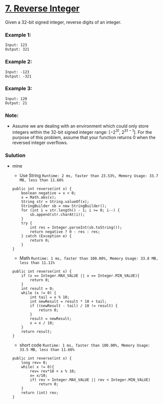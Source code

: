 # [7. Reverse Integer](https://leetcode.com/problems/reverse-integer/)

Given a 32-bit signed integer, reverse digits of an integer.

### Example 1:
```
Input: 123
Output: 321
```

### Example 2:
```
Input: -123
Output: -321
```

### Example 3:
```
Input: 120
Output: 21
```

### Note:
* Assume we are dealing with an environment which could only store integers within the 32-bit signed integer range: [−2<sup>31</sup>,  2<sup>31 − 1</sup>]. For the purpose of this problem, assume that your function returns 0 when the reversed integer overflows.


### Sulution
* mine
  * Use String  `Runtime: 2 ms, faster than 23.53%, Memory Usage: 33.7 MB, less than 11.66%`
  ```
  public int reverse(int x) {
      boolean negative = x < 0;
      x = Math.abs(x);
      String str = String.valueOf(x);
      StringBuilder sb = new StringBuilder();
      for (int i = str.length() - 1; i >= 0; i--) {
          sb.append(str.charAt(i));
      }
      try {
          int res = Integer.parseInt(sb.toString());
          return negative ? 0 - res : res;
      } catch (Exception e) {
          return 0;
      }
  }
  ```
  
  * Math `Runtime: 1 ms, faster than 100.00%, Memory Usage: 33.8 MB, less than 11.11%`
  ```
  public int reverse(int x) {
      if (x == Integer.MAX_VALUE || x == Integer.MIN_VALUE){
          return 0;
      }
      int result = 0;
      while (x != 0) {
          int tail = x % 10;
          int newResult = result * 10 + tail;
          if ((newResult - tail) / 10 != result) {
              return 0;
          }
          result = newResult;
          x = x / 10;
      }
      return result;
  }
  ```
  
  * short code `Runtime: 1 ms, faster than 100.00%, Memory Usage: 33.5 MB, less than 11.66%`
  ```
  public int reverse(int x) {
      long rev= 0;
      while( x != 0){
          rev= rev*10 + x % 10;
          x= x/10;
          if( rev > Integer.MAX_VALUE || rev < Integer.MIN_VALUE)
              return 0;
      }
      return (int) rev;
  }
  ```

